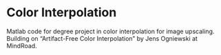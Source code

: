 # Color Interpolation
Matlab code for degree project in color interpolation for image upscaling. Building on “Artifact-Free Color Interpolation” by Jens Ogniewski at MindRoad.
